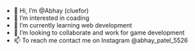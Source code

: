 - 👋 Hi, I’m @Abhay (cluefor)
- 👀 I’m interested in coading 
- 🌱 I’m currently learning web development 
- 💞️ I’m looking to collaborate and work for game development 
- 📫 To reach me contact me on Instagram @abhay_patel_5526
<!---
Abhaycluefor/Abhaycluefor is a ✨ special ✨ repository because its `README.md` (this file) appears on your GitHub profile.
You can click the Preview link to take a look at your changes.
--->

